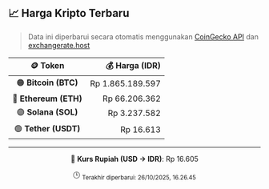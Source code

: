 

<!-- HARGA_KRIPTO -->
## 📈 Harga Kripto Terbaru

> Data ini diperbarui secara otomatis menggunakan [CoinGecko API](https://www.coingecko.com/) dan [exchangerate.host](https://exchangerate.host/)

<div align="center">

| 🪙 Token | 💰 Harga (IDR) |
|:------:|---------------:|
| 🟠 **Bitcoin (BTC)**   | Rp 1.865.189.597 |
| 🔵 **Ethereum (ETH)**  | Rp 66.206.362 |
| 🟣 **Solana (SOL)**    | Rp 3.237.582 |
| 🟢 **Tether (USDT)**   | Rp 16.613 |

---

💱 **Kurs Rupiah (USD → IDR)**: Rp 16.605

🕒 <sub>Terakhir diperbarui: 26/10/2025, 16.26.45</sub>

</div>
<!-- /HARGA_KRIPTO -->
